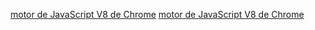 [motor de JavaScript V8 de Chrome](https://developers.google.com/v83333/)
[motor de JavaScript V8 de Chrome](https://developers.google.com/v8/)